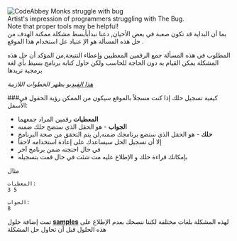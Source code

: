 <div class="centered hint">
	<img alt="CodeAbbey Monks struggle with bug" src="https://codeabbey.github.io/data/min_of_two.gif"/><br/>
	<span>Artist's impression of programmers struggling with The Bug.</span><br/>
	<span>Note that proper tools may be helpful!</span>
</div>
بما أن البداية قد تكون صعبة في بعض الأحيان, دعنا نبدأبأبسط مشكلة ممكنة
 الهدف من حل هذه المسألة هو الإ عتياد عل استخدام 
هذا الموقع .

المطلوب في هذه المسألة جمع الرقمين المعطيين وإعطاء النتيجة,من المؤكد أن حل هذه المشكلة يمكن القيام به دون الحاجة للحاسب
ولكن حاول كتابة برنامج بسيط بأي لغة برمجية تريدها


_[هذا الفيديو](http://www.youtube.com/watch?v=gxfqeDm-B6k) يظهر الخطوات اللازمة_

###كيفية تسجيل حلك
إذا كنت مسجلاً بالموقع سيكون من الممكن رؤية الحقول في الأسفل:
  

- **المعطيات** رقمين المراد جمعهما 
- **الجواب** - هو الحقل الذي ستضح حلك ضمنه
- **حلك** - هو الحقل الذي ستضع برنامجك ضمنه,لن يتم التحقق من صحة البرنامج
- إلا أن تسجيل الحل سيساعدك على إعادة استخدامه لاحقاً
- في حال احتجته ضمن برنامج آخر
- بإمكانك قراءة حلك  و الإطلاع عليه مت شئت في حال قمت بتسجيله

مثال

	المعطيات:
	3 5
    	
    الجواب:
	8

تمت إضافة حلول **[samples](../wiki/running)** لهذه المشكلة بلغات مختلفة
لكننا ننصحك بعدم الإطلاع على هذه الحلول قبل أن تحاول حل المشكلة
